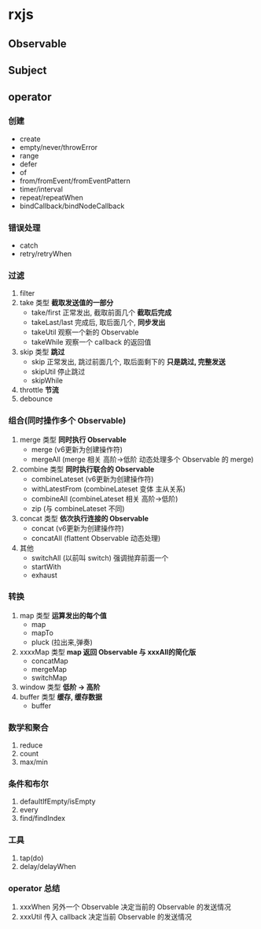 # rxjs

## Observable

## Subject

## operator

### 创建

- create
- empty/never/throwError
- range
- defer
- of
- from/fromEvent/fromEventPattern
- timer/interval
- repeat/repeatWhen
- bindCallback/bindNodeCallback

### 错误处理

- catch
- retry/retryWhen

### 过滤

1. filter
2. take 类型 **截取发送值的一部分**
    - take/first 正常发出, 截取前面几个 **截取后完成**
    - takeLast/last 完成后, 取后面几个, **同步发出**
    - takeUtil 观察一个新的 Observable
    - takeWhile 观察一个 callback 的返回值
3. skip 类型 **跳过**
    - skip 正常发出, 跳过前面几个, 取后面剩下的 **只是跳过, 完整发送**
    - skipUtil 停止跳过
    - skipWhile
4. throttle **节流**
5. debounce

### 组合(同时操作多个 Observable)

1. merge 类型 **同时执行 Observable**
    - merge (v6更新为创建操作符)
    - mergeAll  (merge 相关 高阶->低阶 动态处理多个 Observable 的 merge)
2. combine 类型 **同时执行联合的 Observable**
    - combineLateset (v6更新为创建操作符)
    - withLatestFrom (combineLateset 变体 主从关系)
    - combineAll (combineLateset 相关 高阶->低阶)
    - zip (与 combineLateset 不同)
3. concat 类型 **依次执行连接的 Observable**
    - concat (v6更新为创建操作符)
    - concatAll (flattent Observable 动态处理)
4. 其他
    - switchAll (以前叫 switch) 强调抛弃前面一个
    - startWith
    - exhaust
  
### 转换

1. map 类型 **运算发出的每个值**
    - map
    - mapTo
    - pluck (拉出来,弹奏)
2. xxxxMap 类型 **map 返回 Observable 与 xxxAll的简化版**
    - concatMap
    - mergeMap
    - switchMap
3. window 类型 **低阶 -> 高阶**
4. buffer 类型 **缓存, 缓存数据**
    - buffer

### 数学和聚合

1. reduce
2. count
3. max/min

### 条件和布尔

1. defaultIfEmpty/isEmpty
2. every
3. find/findIndex

### 工具

1. tap(do)
2. delay/delayWhen

### operator 总结

1. xxxWhen 另外一个 Observable 决定当前的 Observable 的发送情况
2. xxxUtil 传入 callback 决定当前 Observable 的发送情况
